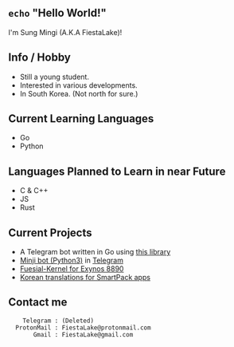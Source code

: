 ## `echo` **"Hello World!"**
I'm Sung Mingi (A.K.A FiestaLake)! </br>

## Info / Hobby
* Still a young student. </br>
* Interested in various developments. </br>
* In South Korea. (Not north for sure.) </br>

## Current Learning Languages
* Go
* Python

## Languages Planned to Learn in near Future
* C & C++
* JS
* Rust

## Current Projects
* A Telegram bot written in Go using <a href="https://github.com/PaulSonOfLars/gotgbot">this library</a>
* <a href="https://github.com/FiestaLake/tgbot">Minji bot (Python3)</a> in <a href="https://t.me/MissMinji_bot">Telegram</a>
* <a href="https://github.com/FiestaLake/Smg-Kernel-Project_heroxlte">Fuesial-Kernel for Exynos 8890</a>
* <a href="https://github.com/FiestaLake/SmartPack-KR">Korean translations for SmartPack apps</a>

## Contact me
        Telegram : (Deleted)
      ProtonMail : FiestaLake@protonmail.com
           Gmail : FiestaLake@gmail.com
